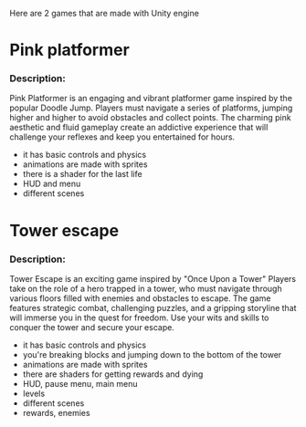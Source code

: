 Here are 2 games that are made with Unity engine

# Pink platformer

### Description:

Pink Platformer is an engaging and vibrant platformer game inspired by the popular Doodle Jump. Players must navigate a series of platforms, jumping higher and higher to avoid obstacles and collect points. The charming pink aesthetic and fluid gameplay create an addictive experience that will challenge your reflexes and keep you entertained for hours.

- it has basic controls and physics
- animations are made with sprites
- there is a shader for the last life
- HUD and menu
- different scenes

# Tower escape

### Description:

Tower Escape is an exciting game inspired by "Once Upon a Tower" Players take on the role of a hero trapped in a tower, who must navigate through various floors filled with enemies and obstacles to escape. The game features strategic combat, challenging puzzles, and a gripping storyline that will immerse you in the quest for freedom. Use your wits and skills to conquer the tower and secure your escape.

- it has basic controls and physics
- you're breaking blocks and jumping down to the bottom of the tower
- animations are made with sprites
- there are shaders for getting rewards and dying
- HUD, pause menu, main menu
- levels
- different scenes
- rewards, enemies

